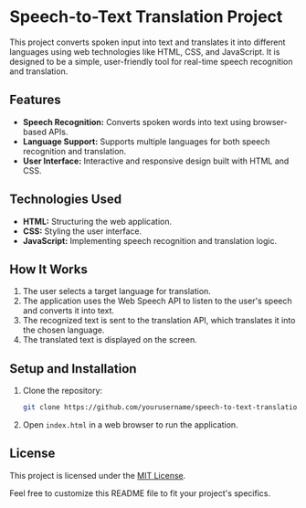 
# Speech-to-Text Translation Project

This project converts spoken input into text and translates it into different languages using web technologies like HTML, CSS, and JavaScript. It is designed to be a simple, user-friendly tool for real-time speech recognition and translation.

## Features
- **Speech Recognition:** Converts spoken words into text using browser-based APIs.
- **Language Support:** Supports multiple languages for both speech recognition and translation.
- **User Interface:** Interactive and responsive design built with HTML and CSS.

## Technologies Used
- **HTML:** Structuring the web application.
- **CSS:** Styling the user interface.
- **JavaScript:** Implementing speech recognition and translation logic.

## How It Works
1. The user selects a target language for translation.
2. The application uses the Web Speech API to listen to the user's speech and converts it into text.
3. The recognized text is sent to the translation API, which translates it into the chosen language.
4. The translated text is displayed on the screen.

## Setup and Installation
1. Clone the repository:
   ```bash
   git clone https://github.com/yourusername/speech-to-text-translation.git
   ```
2. Open `index.html` in a web browser to run the application.


## License
This project is licensed under the [MIT License](LICENSE).

Feel free to customize this README file to fit your project's specifics.

